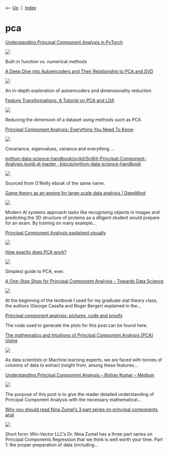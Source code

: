 <div class="nav">

⟵ [Up](index.html)  \|  [Index](index.html)

</div>

# pca

<div class="cards">

<div class="card">

<div class="card-title">

[Understanding Principal Component Analysis in
PyTorch](https://towardsdatascience.com/differentiable-principal-component-analysis-in-pytorch-using-power-iteration-ee93ac9fa2c4)

</div>

<div class="card-image">

[![](https://miro.medium.com/v2/resize:fit:1192/1*bLWUKmsBU0wi080CUgEhxA.png)](https://towardsdatascience.com/differentiable-principal-component-analysis-in-pytorch-using-power-iteration-ee93ac9fa2c4)

</div>

Built-in function vs. numerical methods

</div>

<div class="card">

<div class="card-title">

[A Deep Dive into Autoencoders and Their Relationship to PCA and
SVD](https://towardsdatascience.com/a-deep-dive-into-autoencoders-and-their-relationship-to-pca-and-svd-97e37c81898a)

</div>

<div class="card-image">

[![](https://miro.medium.com/v2/resize:fit:1079/1*kjJq1sntQLluYvrn7bXFUA.jpeg)](https://towardsdatascience.com/a-deep-dive-into-autoencoders-and-their-relationship-to-pca-and-svd-97e37c81898a)

</div>

An in-depth exploration of autoencoders and dimensionality reduction

</div>

<div class="card">

<div class="card-title">

[Feature Transformations: A Tutorial on PCA and
LDA](https://towardsdatascience.com/feature-transformations-a-tutorial-on-pca-and-lda-1ac160088092?source=rss----7f60cf5620c9---4)

</div>

<div class="card-image">

[![](https://miro.medium.com/v2/resize:fit:1200/1*oM5YTzWRR9K3kZNFUemiQw.jpeg)](https://towardsdatascience.com/feature-transformations-a-tutorial-on-pca-and-lda-1ac160088092?source=rss----7f60cf5620c9---4)

</div>

Reducing the dimension of a dataset using methods such as PCA

</div>

<div class="card">

<div class="card-title">

[Principal Component Analysis: Everything You Need To
Know](https://towardsdatascience.com/principal-component-analysis-everything-you-need-to-know-5f834c9eaa83)

</div>

<div class="card-image">

[![](https://miro.medium.com/v2/resize:fit:1200/1*UnNO5izdqhAJjR66FResfQ.png)](https://towardsdatascience.com/principal-component-analysis-everything-you-need-to-know-5f834c9eaa83)

</div>

Covariance, eigenvalues, variance and everything …

</div>

<div class="card">

<div class="card-title">

[python-data-science-handbook/scikit/SciKit-Principal-Component-Analysis.ipynb
at master ·
bjpcjp/python-data-science-handbook](https://github.com/bjpcjp/python-data-science-handbook/blob/master/scikit/SciKit-Principal-Component-Analysis.ipynb)

</div>

<div class="card-image">

[![](https://opengraph.githubassets.com/fb5d1964e7000872cfefb9d9e596de05565e42041392929c31fb051fe3fdaa83/bjpcjp/python-data-science-handbook)](https://github.com/bjpcjp/python-data-science-handbook/blob/master/scikit/SciKit-Principal-Component-Analysis.ipynb)

</div>

Sourced from O'Reilly ebook of the same name.

</div>

<div class="card">

<div class="card-title">

[Game theory as an engine for large-scale data analysis \|
DeepMind](https://deepmind.com/blog/article/EigenGame)

</div>

<div class="card-image">

[![](https://lh3.googleusercontent.com/t0rldW8he4mgg9YUQbuPDZdRqhnhqIV2CXF3eEueSwr4tK5P63NSwRc7bEvsXnipRBmAzGBFoYIc5PWyTJwnCy6mNS-qHw_fRrHwrxtVGLb0Yz1O=w1200-h630-n-nu)](https://deepmind.com/blog/article/EigenGame)

</div>

Modern AI systems approach tasks like recognising objects in images and
predicting the 3D structure of proteins as a diligent student would
prepare for an exam. By training on many example...

</div>

<div class="card">

<div class="card-title">

[Principal Component Analysis explained
visually](http://setosa.io/ev/principal-component-analysis)

</div>

<div class="card-image">

[![](https://setosa.io/ev/principal-component-analysis/fb-thumb.png)](http://setosa.io/ev/principal-component-analysis)

</div>

</div>

<div class="card">

<div class="card-title">

[How exactly does PCA
work?](https://towardsdatascience.com/how-exactly-does-pca-work-5c342c3077fe?source=rss----7f60cf5620c9---4)

</div>

<div class="card-image">

[![](https://miro.medium.com/v2/da:true/resize:fit:1200/0*0Qw85l7pRnGYZ5k3)](https://towardsdatascience.com/how-exactly-does-pca-work-5c342c3077fe?source=rss----7f60cf5620c9---4)

</div>

Simplest guide to PCA, ever.

</div>

<div class="card">

<div class="card-title">

[A One-Stop Shop for Principal Component Analysis - Towards Data
Science](https://towardsdatascience.com/a-one-stop-shop-for-principal-component-analysis-5582fb7e0a9c)

</div>

<div class="card-image">

[![](https://miro.medium.com/v2/resize:fit:1200/1*V3JWBvxB92Uo116Bpxa3Tw.png)](https://towardsdatascience.com/a-one-stop-shop-for-principal-component-analysis-5582fb7e0a9c)

</div>

At the beginning of the textbook I used for my graduate stat theory
class, the authors (George Casella and Roger Berger) explained in the…

</div>

<div class="card">

<div class="card-title">

[Principal component analysis: pictures, code and
proofs](https://joellaity.com/2018/10/18/pca.html)

</div>

The code used to generate the plots for this post can be found here.

</div>

<div class="card">

<div class="card-title">

[The mathematics and Intuitions of Principal Component Analysis (PCA)
Using](https://medium.com/the-data-league/the-mathematics-and-intuitions-of-principal-component-analysis-pca-using-truncated-singular-b4944e5e95e6?source=rss------artificial_intelligence-5)

</div>

<div class="card-image">

[![](https://miro.medium.com/v2/resize:fit:250/1*MIXxXGSw2IoXL6BvMGomcw.jpeg)](https://medium.com/the-data-league/the-mathematics-and-intuitions-of-principal-component-analysis-pca-using-truncated-singular-b4944e5e95e6?source=rss------artificial_intelligence-5)

</div>

As data scientists or Machine learning experts, we are faced with tonnes
of columns of data to extract insight from, among these features…

</div>

<div class="card">

<div class="card-title">

[Understanding Principal Component Analysis – Rishav Kumar –
Medium](https://medium.com/@aptrishu/understanding-principle-component-analysis-e32be0253ef0)

</div>

<div class="card-image">

[![](https://miro.medium.com/v2/resize:fit:394/1*wSzOwnF_Rk1Bhup5ZAJROg.png)](https://medium.com/@aptrishu/understanding-principle-component-analysis-e32be0253ef0)

</div>

The purpose of this post is to give the reader detailed understanding of
Principal Component Analysis with the necessary mathematical…

</div>

<div class="card">

<div class="card-title">

[Why you should read Nina Zumel’s 3 part series on principal components
anal](http://www.win-vector.com/blog/2016/06/why-you-should-read-nina-zumels-3-part-series-on-principal-components-analysis-and-regression)

</div>

<div class="card-image">

[![](https://i0.wp.com/win-vector.com/wp-content/uploads/2020/06/cropped-wvlogosmall.png?fit=512%2C512&ssl=1)](http://www.win-vector.com/blog/2016/06/why-you-should-read-nina-zumels-3-part-series-on-principal-components-analysis-and-regression)

</div>

Short form: Win-Vector LLC’s Dr. Nina Zumel has a three part series on
Principal Components Regression that we think is well worth your time.
Part 1: the proper preparation of data (including…

</div>

</div>
